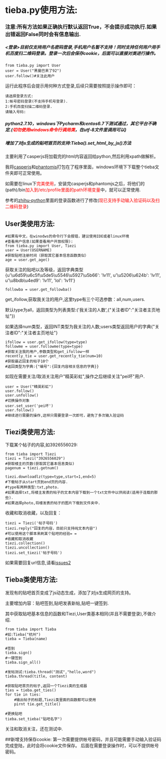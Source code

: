 # tieba.py使用方法:
### 注意:所有方法如果正确执行默认返回True，不会提示成功执行.如果出错返回False同时会有信息输出.
##### <登录>目前仅支持用户名密码登录,手机用户名暂不支持！同时支持任何用户用手机百度扫二维码登录。登录一次后会保存cookie，后面可以直接对类进行操作。
    from tieba.py import User
    user = User("黑曼巴来了92")
    user.follow()#关注此用户
    
运行此程序后会提示用何种方式登录,后续只需要按照提示操作即可：

    请选择登录方式:
    1:帐号密码登录(不支持手机号登录).
    2:手机百度扫描二维码登录.
    请输入号码:
##### python2.7.10，windows下Pycharm和centos6.7下测试通过，其它平台不确定.(<font color=red>切勿使用windows命令行调用类</font>，在utf-8文件里调用可以)
##### 增加了对js生成的贴吧首页的支持:Tieba().set_html_by_js()方法

主要利用了casperjs将加载完的html内容返回给python,然后利用xpath做解析。

我将[casperjs](http://docs.casperjs.org/en/latest/index.html)和[phantomjs](http://phantomjs.org/)打包在了程序里面，windows环境下下载整个tieba文件夹即可正常使用。

如需要在linux下<font color=red>完美使用</font>，安装完casperjs和phantomjs之后，将他们的(path)/bin<font color=red>加入到/etc/profile里面的path环境变量</font>中，就可以正常使用.

参考的[zhihu-python](https://github.com/egrcc/zhihu-python/blob/master/auth.py)里面的登录函数进行了修改(<font color=red>现已支持手动输入验证码以及扫二维码登录</font>)

## User类使用方法:

    #如果有中文，在winodws的命令行下会报错，建议使用IDE或者linux环境
    #查看用户信息(如果查看用户开放权限):
    from tieba.py import User, Tiezi
    user = User(USERNAME)
    #获取贴吧注册时间（获取其它基本信息函数类似）
    age = user.get_age()
获取关注的贴吧以及等级，返回字典类型{u'\u6d59\u6c5f\u5de5\u5546\u5927\u5b66': 'lv11', u'\u5206\u624b': 'lv11', u'\u8bdb\u4ed9': 'lv11', 'lol': 'lv11'}

    followba = user.get_followba()

get_ifollow,获取我关注的用户,这里type有三个可选参数：all,num,users.

默认type为all，返回类型为列表类型:('我关注的人数',{"关注者ID":"关注者主页地址"})

如果选择num类型，返回INT类型为我关注的人数;users类型返回用户的字典{"关注者ID":"关注者主页地址"}

    ifollow = user.get_ifollow(type=type)
    followme = user.followme(type=type)
    #获取关注我的用户,参数类型和get_ifollow一样
    recently_tie = user.get_recently_tie(num=10)
    #获取最近回复的帖子10个
    #返回类型为字典:{"编号":{回复内容相关信息的字典}}

如现在需要关注/取消关注用户"精英彩虹",操作之后继续关注"pei坏"用户.
    
    user = User("精英彩虹")
    user.follow()
    user.unfollow()
    #切换操作对象
    user.set_user('pei坏')
    user.follow()
    #继续进行需要的操作,这样只需要登录一次即可，避免了多次输入验证码

## Tiezi类使用方法:

下载某个帖子的内容,如3926556029:

    from tieba import Tiezi
    tiezi = Tiezi("3926556029")
    #获取楼主的页数(获取其它基本信息类似)
    pagenum = tiezi.getnum()
    
    tiezi.downloadlz(type=type,start=1,end=5)
    #下载帖子从start页到end页的内容.
    #type有两种类型:txt,photo.
    #如果选择txt,将楼主发表的帖子的文本内容下载到一个txt文件中以供阅读(适用于连载的那些).
    #如果选择photo,将楼发表的帖子的图片下载到文件夹中.


收藏和取消收藏，以及回复：

    tiezi = Tiezi('帖子号码')
    tiezi.reply("回复的内容，目前只支持纯文本内容")
    #可以使用这个脚本来刷某个贴吧的经验= =
    #收藏和取消收藏
    tiezi.collection()
    tiezi.uncollection()
    tiezi.set_tiezi('帖子号码')
如果需要回复url信息,请看[issues2](https://github.com/fcfangcc/Crawler/issues/2) 

## Tieba类使用方法:

发现有的贴吧首页变成了js动态生成，添加了对js生成网页的支持。

主要增加内容：贴吧签到,贴吧发表新帖,贴吧一键签到.

其中获取贴吧基本信息的函数和Tiezi,User类基本相同(并且不需要登录),不做介绍.

    from tieba import Tieba
    #如:Tieba("杭州")
    tieba = Tieba(name)
    
    #签到
    tieba.sign()
    #一键签到
    tieba.sign_all()
    
    #发帖测试:tieba.thread("测试","hello,word")
    tieba.thread(title, content)

    #获取贴吧首页的帖子,返回一个Tiezi类的生成器
    ties = tieba.get_ties()
    for tie in ties:
        #输出帖子的标题,Tiezi类里面的函数都可以使用
        pirnt tie.get_title()

    #更换贴吧
    tieba.set_tieba("贴吧名字")

关注和取消关注，还在测试中.

##新增支持保存cookie:
第一次需要提供帐号密码，并且可能需要手动输入验证码完成登陆，此时会将cookie文件保存。
后面在需要登录操作时，可以不提供帐号密码。

    


    


